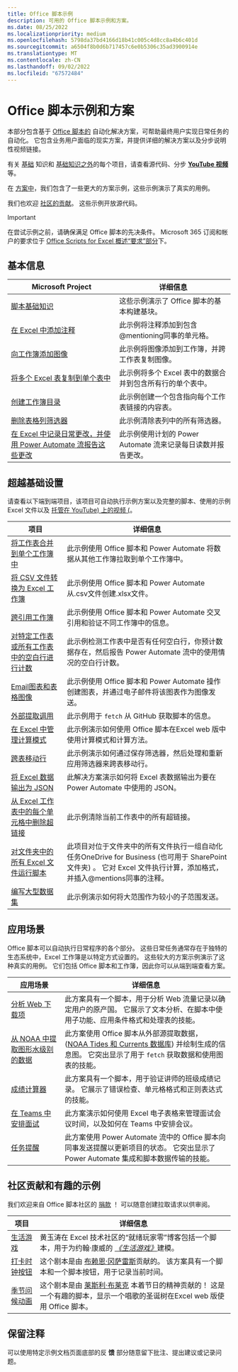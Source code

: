 ```yaml
---
title: Office 脚本示例
description: 可用的 Office 脚本示例和方案。
ms.date: 08/25/2022
ms.localizationpriority: medium
ms.openlocfilehash: 5798da37bd4166d18b41c005c4d8cc8a4b6c401d
ms.sourcegitcommit: a6504f8b0d6b717457c6e0b5306c35ad3900914e
ms.translationtype: MT
ms.contentlocale: zh-CN
ms.lasthandoff: 09/02/2022
ms.locfileid: "67572484"
---
```

# <a name="office-scripts-samples-and-scenarios"></a>Office 脚本示例和方案

本部分包含基于 [Office 脚本的](../../overview/excel.md) 自动化解决方案，可帮助最终用户实现日常任务的自动化。 它包含业务用户面临的现实方案，并提供详细的解决方案以及分步说明性视频链接。

有关 [基础](#basics) 知识和 [基础知识之外](#beyond-the-basics)的每个项目，请查看源代码、分步 [**YouTube 视频**](https://www.youtube.com/playlist?list=PLr3zVPZrMOUMl88fs8uc2GGAePRnNe6m0)等。

在 [方案中](#scenarios)，我们包含了一些更大的方案示例，这些示例演示了真实的用例。

我们也欢迎 [社区的贡献](#community-contributions-and-fun-samples)。 这些示例开放源代码。

> [!IMPORTANT]
> 在尝试示例之前，请确保满足 Office 脚本的先决条件。 Microsoft 365 订阅和帐户的要求位于 [Office Scripts for Excel 概述“要求”部分](../../overview/excel.md#requirements)下。

## <a name="basics"></a>基本信息

| Microsoft Project | 详细信息 |
|---------|---------|
| [脚本基础知识](excel-samples.md) | 这些示例演示了 Office 脚本的基本构建基块。 |
| [在 Excel 中添加注释](add-excel-comments.md) | 此示例将注释添加到包含@mentioning同事的单元格。 |
| [向工作簿添加图像](add-image-to-workbook.md) | 此示例将图像添加到工作簿，并跨工作表复制图像。|
| [将多个 Excel 表复制到单个表中](copy-tables-combine.md) | 此示例将多个 Excel 表中的数据合并到包含所有行的单个表中。 |
| [创建工作簿目录](table-of-contents.md) | 此示例创建一个包含指向每个工作表链接的内容表。 |
| [删除表格列筛选器](clear-table-filter-for-active-cell.md) | 此示例清除表列中的所有筛选器。 |
| [在 Excel 中记录日常更改，并使用 Power Automate 流报告这些更改](report-day-to-day-changes.md) | 此示例使用计划的 Power Automate 流来记录每日读数并报告更改。 |

## <a name="beyond-the-basics"></a>超越基础设置

请查看以下端到端项目，该项目可自动执行示例方案以及完整的脚本、使用的示例 Excel 文件以及 [托管在 YouTube) 上的视频 (](https://www.youtube.com/playlist?list=PLr3zVPZrMOUMl88fs8uc2GGAePRnNe6m0)。

| 项目 | 详细信息 |
|---------|---------|
| [将工作表合并到单个工作簿中](combine-worksheets-into-single-workbook.md) | 此示例使用 Office 脚本和 Power Automate 将数据从其他工作簿拉取到单个工作簿中。 |
| [将 CSV 文件转换为 Excel 工作簿](convert-csv.md) | 此示例使用 Office 脚本和 Power Automate 从.csv文件创建.xlsx文件。 |
| [跨引用工作簿](excel-cross-reference.md) | 此示例使用 Office 脚本和 Power Automate 交叉引用和验证不同工作簿中的信息。 |
| [对特定工作表或所有工作表中的空白行进行计数](count-blank-rows.md) | 此示例检测工作表中是否有任何空白行，你预计数据存在，然后报告 Power Automate 流中的使用情况的空白行计数。 |
| [Email图表和表格图像](email-images-chart-table.md) | 此示例使用 Office 脚本和 Power Automate 操作创建图表，并通过电子邮件将该图表作为图像发送。 |
| [外部提取调用](external-fetch-calls.md) | 此示例用于 `fetch` 从 GitHub 获取脚本的信息。 |
| [在 Excel 中管理计算模式](excel-calculation.md) | 此示例演示如何使用 Office 脚本在Excel web 版中使用计算模式和计算方法。 |
| [跨表移动行](move-rows-across-tables.md) | 此示例演示如何通过保存筛选器，然后处理和重新应用筛选器来跨表移动行。 |
| [将 Excel 数据输出为 JSON](get-table-data.md) | 此解决方案演示如何将 Excel 表数据输出为要在 Power Automate 中使用的 JSON。 |
| [从 Excel 工作表中的每个单元格中删除超链接](remove-hyperlinks-from-cells.md) | 此示例清除当前工作表中的所有超链接。 |
| [对文件夹中的所有 Excel 文件运行脚本](automate-tasks-on-all-excel-files-in-folder.md) | 此项目对位于文件夹中的所有文件执行一组自动化任务OneDrive for Business (也可用于 SharePoint 文件夹) 。 它对 Excel 文件执行计算，添加格式，并插入@mentions同事的注释。 |
| [编写大型数据集](write-large-dataset.md) | 此示例演示如何将大范围作为较小的子范围发送。 |

## <a name="scenarios"></a>应用场景

Office 脚本可以自动执行日常程序的各个部分。 这些日常任务通常存在于独特的生态系统中，Excel 工作簿是以特定方式设置的。 这些较大的方案示例演示了这种真实的用例。 它们包括 Office 脚本和工作簿，因此你可以从端到端查看方案。

| 应用场景 | 详细信息 |
|---------|---------|
| [分析 Web 下载项](../scenarios/analyze-web-downloads.md) | 此方案具有一个脚本，用于分析 Web 流量记录以确定用户的原产国。 它展示了文本分析、在脚本中使用子功能、应用条件格式和处理表的技能。 |
| [从 NOAA 中提取图形水级别的数据](../scenarios/noaa-data-fetch.md) | 此方案使用 Office 脚本从外部源提取数据， ([NOAA Tides 和 Currents 数据库](https://tidesandcurrents.noaa.gov/)) 并绘制生成的信息图。 它突出显示了用于 `fetch` 获取数据和使用图表的技能。 |
| [成绩计算器](../scenarios/grade-calculator.md) | 此方案具有一个脚本，用于验证讲师的班级成绩记录。 它展示了错误检查、单元格格式和正则表达式的技能。 |
| [在 Teams 中安排面试](../scenarios/schedule-interviews-in-teams.md) | 此方案演示如何使用 Excel 电子表格来管理面试会议时间，以及如何在 Teams 中安排会议。 |
| [任务提醒](../scenarios/task-reminders.md) | 此方案使用 Power Automate 流中的 Office 脚本向同事发送提醒以更新项目的状态。 它突出显示了 Power Automate 集成和脚本数据传输的技能。 |

## <a name="community-contributions-and-fun-samples"></a>社区贡献和有趣的示例

我们欢迎来自 Office 脚本社区的 [捐款](https://github.com/OfficeDev/office-scripts-docs/blob/master/Contributing.md) ！ 可以随意创建拉取请求以供审阅。

| 项目 | 详细信息 |
|---------|---------|
| [生活游戏](https://techcommunity.microsoft.com/t5/excel-blog/ready-player-zero/ba-p/2246208) | 黄玉涛在 Excel 技术社区的“就绪玩家零”博客包括一个脚本，用于为约翰·康威的 [*《生活游戏》*](https://en.wikipedia.org/wiki/Conway%27s_Game_of_Life)建模。 |
| [打卡时钟按钮](../scenarios/punch-clock.md) | 这个剧本是由 [布赖恩·冈萨雷斯](https://github.com/b-gonzalez)贡献的。 该方案具有一个脚本和一个脚本按钮，用于记录当前时间。 |
| [季节问候动画](community-seasons-greetings.md) | 这个剧本是由 [莱斯利·布莱克](https://www.linkedin.com/in/lesblackconsultant/) 本着节日的精神贡献的！ 这是一个有趣的脚本，显示一个唱歌的圣诞树在Excel web 版使用 Office 脚本。 |

## <a name="leave-a-comment"></a>保留注释

可以使用特定示例文档页面底部的反 **馈** 部分随意留下批注、提出建议或记录问题。
